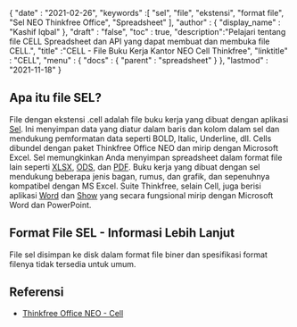 {
  "date" : "2021-02-26",
  "keywords" :[ "sel", "file", "ekstensi", "format file", "Sel NEO Thinkfree Office", "Spreadsheet" ],
  "author" : {
    "display_name" : "Kashif Iqbal"
},
  "draft" : "false",
  "toc" : true,
  "description":"Pelajari tentang file CELL Spreadsheet dan API yang dapat membuat dan membuka file CELL.",
  "title" :"CELL - File Buku Kerja Kantor NEO Cell Thinkfree",
  "linktitle" : "CELL",
  "menu" : {
    "docs" : {
      "parent" : "spreadsheet"
}
},
  "lastmod" : "2021-11-18"
}

## Apa itu file SEL?

File dengan ekstensi .cell adalah file buku kerja yang dibuat dengan aplikasi [Sel](https://office.hancom.com/). Ini menyimpan data yang diatur dalam baris dan kolom dalam sel dan mendukung pemformatan data seperti BOLD, Italic, Underline, dll. Cells dibundel dengan paket Thinkfree Office NEO dan mirip dengan Microsoft Excel. Sel memungkinkan Anda menyimpan spreadsheet dalam format file lain seperti [XLSX](/id/spreadsheet/xlsx/), [ODS](/id/spreadsheet/ods/), dan [PDF](/id/pdf/). Buku kerja yang dibuat dengan sel mendukung beberapa jenis bagan, rumus, dan grafik, dan sepenuhnya kompatibel dengan MS Excel. Suite Thinkfree, selain Cell, juga berisi aplikasi [Word](https://office.hancom.com/) dan [Show](https://office.hancom.com/) yang secara fungsional mirip dengan Microsoft Word dan PowerPoint.

## Format File SEL - Informasi Lebih Lanjut

File sel disimpan ke disk dalam format file biner dan spesifikasi format filenya tidak tersedia untuk umum.

## Referensi ##

* [Thinkfree Office NEO - Cell](https://office.hancom.com/)

